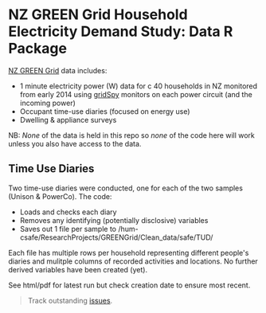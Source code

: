 # NZ GREEN Grid Household Electricity Demand Study: Data R Package
[NZ GREEN Grid](https://www.otago.ac.nz/centre-sustainability/research/energy/otago050285.html) data includes:

 * 1 minute electricity power (W) data for c 40 households in NZ monitored from early 2014 using [gridSpy](https://gridspy.com/) monitors on each power circuit (and the incoming power)
 * Occupant time-use diaries (focused on energy use)
 * Dwelling & appliance surveys

NB: *None* of the data is held in this repo so *none* of the code here will work unless you also have access to the data.

## Time Use Diaries

Two time-use diaries were conducted, one for each of the two samples (Unison & PowerCo). The code:

 * Loads and checks each diary
 * Removes any identifying (potentially disclosive) variables
 * Saves out 1 file per sample to /hum-csafe/ResearchProjects/GREENGrid/Clean_data/safe/TUD/
 
Each file has multiple rows per household representing different people's diaries and mulitple columns of recorded activities and locations. No further derived variables have been created (yet).

See html/pdf for latest run but check creation date to ensure most recent.

> Track outstanding [issues](https://github.com/dataknut/nzGREENGridDataR/labels/TUD).
